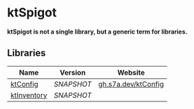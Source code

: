 # ktSpigot

**ktSpigot is not a single library, but a generic term for libraries.**

## Libraries

| Name                                                 | Version    | Website                                      |
|------------------------------------------------------|------------|----------------------------------------------|
| [ktConfig](https://github.com/sya-ri/ktConfig)       | _SNAPSHOT_ | [gh.s7a.dev/ktConfig](https://gh.s7a.dev/ktConfig) |
| [ktInventory](https://github.com/sya-ri/ktInventory) | _SNAPSHOT_ |                                              |
